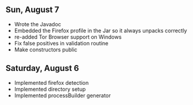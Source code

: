 Sun, August 7
-------------

 - Wrote the Javadoc
 - Embedded the Firefox profile in the Jar so it always unpacks correctly
 - re-added Tor Browser support on Windows
 - Fix false positives in validation routine
 - Make constructors public

Saturday, August 6
------------------

 - Implemented firefox detection
 - Implemented directory setup
 - Implemented processBuilder generator